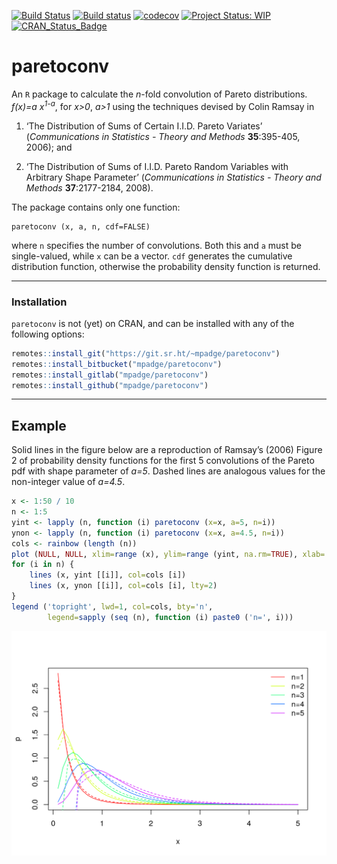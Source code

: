 [![Build
Status](https://travis-ci.org/mpadge/paretoconv.svg)](https://travis-ci.org/mpadge/paretoconv)
[![Build
status](https://ci.appveyor.com/api/projects/status/github/mpadge/paretoconv?svg=true)](https://ci.appveyor.com/project/mpadge/paretoconv)
[![codecov](https://codecov.io/gh/mpadge/paretoconv/branch/master/graph/badge.svg)](https://codecov.io/gh/mpadge/paretoconv)
[![Project Status:
WIP](http://www.repostatus.org/badges/0.1.0/wip.svg)](http://www.repostatus.org/#wip)
[![CRAN\_Status\_Badge](http://www.r-pkg.org/badges/version/paretoconv)](http://cran.r-project.org/web/packages/paretoconv)

paretoconv
==========

An `R` package to calculate the *n*-fold convolution of Pareto
distributions. *f(x)=a x<sup>1-a</sup>*, for *x\>0*, *a\>1* using the
techniques devised by Colin Ramsay in

1.  ‘The Distribution of Sums of Certain I.I.D. Pareto Variates’
    (*Communications in Statistics - Theory and Methods* **35**:395-405,
    2006); and

2.  ‘The Distribution of Sums of I.I.D. Pareto Random Variables with
    Arbitrary Shape Parameter’ (*Communications in Statistics - Theory
    and Methods* **37**:2177-2184, 2008).

The package contains only one function:

    paretoconv (x, a, n, cdf=FALSE)

where `n` specifies the number of convolutions. Both this and `a` must
be single-valued, while `x` can be a vector. `cdf` generates the
cumulative distribution function, otherwise the probability density
function is returned.

------------------------------------------------------------------------

### Installation

`paretoconv` is not (yet) on CRAN, and can be installed with any of the
following options:

``` r
remotes::install_git("https://git.sr.ht/~mpadge/paretoconv")
remotes::install_bitbucket("mpadge/paretoconv")
remotes::install_gitlab("mpadge/paretoconv")
remotes::install_github("mpadge/paretoconv")
```

------------------------------------------------------------------------

Example
-------

Solid lines in the figure below are a reproduction of Ramsay’s (2006)
Figure 2 of probability density functions for the first 5 convolutions
of the Pareto pdf with shape parameter of *a=5*. Dashed lines are
analogous values for the non-integer value of *a=4.5*.

``` r
x <- 1:50 / 10
n <- 1:5
yint <- lapply (n, function (i) paretoconv (x=x, a=5, n=i))
ynon <- lapply (n, function (i) paretoconv (x=x, a=4.5, n=i))
cols <- rainbow (length (n))
plot (NULL, NULL, xlim=range (x), ylim=range (yint, na.rm=TRUE), xlab='x', ylab='p')
for (i in n) {
    lines (x, yint [[i]], col=cols [i])
    lines (x, ynon [[i]], col=cols [i], lty=2)
}
legend ('topright', lwd=1, col=cols, bty='n', 
        legend=sapply (seq (n), function (i) paste0 ('n=', i)))
```

![](./fig/README-example.png)
